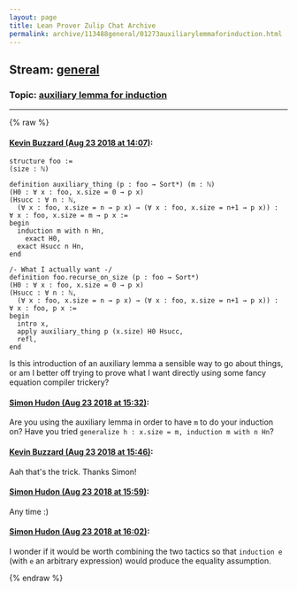 ```yaml
---
layout: page
title: Lean Prover Zulip Chat Archive 
permalink: archive/113488general/01273auxiliarylemmaforinduction.html
---
```


## Stream: [general](index.html)
### Topic: [auxiliary lemma for induction](01273auxiliarylemmaforinduction.html)

---


{% raw %}
#### [ Kevin Buzzard (Aug 23 2018 at 14:07)](https://leanprover.zulipchat.com/#narrow/stream/113488-general/topic/auxiliary%20lemma%20for%20induction/near/132633649):
```lean
structure foo :=
(size : ℕ)

definition auxiliary_thing (p : foo → Sort*) (m : ℕ)
(H0 : ∀ x : foo, x.size = 0 → p x)
(Hsucc : ∀ n : ℕ, 
  (∀ x : foo, x.size = n → p x) → (∀ x : foo, x.size = n+1 → p x)) :
∀ x : foo, x.size = m → p x :=
begin
  induction m with n Hn,
    exact H0,
  exact Hsucc n Hn,
end

/- What I actually want -/
definition foo.recurse_on_size (p : foo → Sort*)
(H0 : ∀ x : foo, x.size = 0 → p x)
(Hsucc : ∀ n : ℕ, 
  (∀ x : foo, x.size = n → p x) → (∀ x : foo, x.size = n+1 → p x)) :
∀ x : foo, p x :=
begin
  intro x,
  apply auxiliary_thing p (x.size) H0 Hsucc,
  refl,
end
```

Is this introduction of an auxiliary lemma a sensible way to go about things, or am I better off trying to prove what I want directly using some fancy equation compiler trickery?

#### [ Simon Hudon (Aug 23 2018 at 15:32)](https://leanprover.zulipchat.com/#narrow/stream/113488-general/topic/auxiliary%20lemma%20for%20induction/near/132637724):
Are you using the auxiliary lemma in order to have `m` to do your induction on? Have you tried `generalize h : x.size = m, induction m with n Hn`?

#### [ Kevin Buzzard (Aug 23 2018 at 15:46)](https://leanprover.zulipchat.com/#narrow/stream/113488-general/topic/auxiliary%20lemma%20for%20induction/near/132638452):
Aah that's the trick. Thanks Simon!

#### [ Simon Hudon (Aug 23 2018 at 15:59)](https://leanprover.zulipchat.com/#narrow/stream/113488-general/topic/auxiliary%20lemma%20for%20induction/near/132639057):
Any time :)

#### [ Simon Hudon (Aug 23 2018 at 16:02)](https://leanprover.zulipchat.com/#narrow/stream/113488-general/topic/auxiliary%20lemma%20for%20induction/near/132639260):
I wonder if it would be worth combining the two tactics so that `induction e` (with `e` an arbitrary expression) would produce the equality assumption.


{% endraw %}

